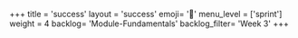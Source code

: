 +++
title = 'success'
layout = 'success'
emoji= '📝'
menu_level = ['sprint']
weight = 4
backlog= 'Module-Fundamentals'
backlog_filter= 'Week 3'
+++


